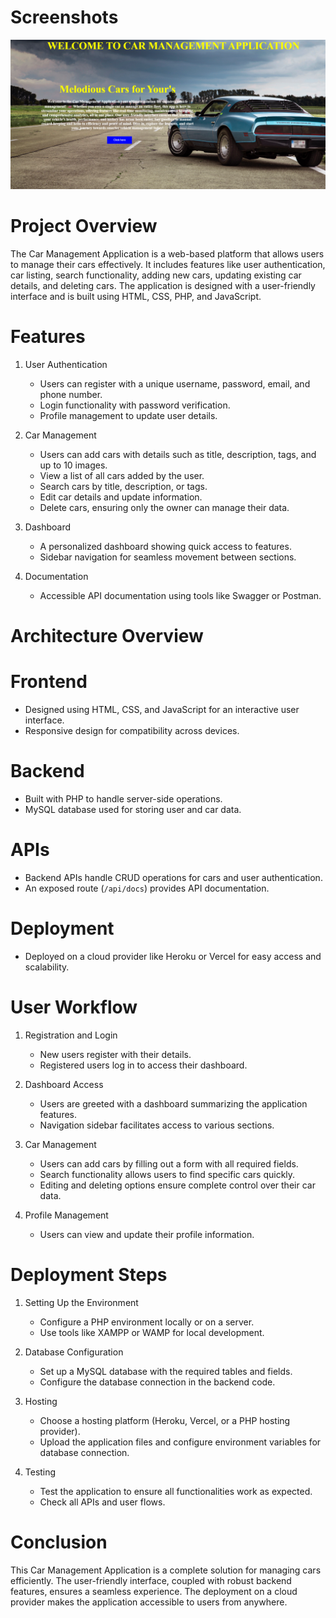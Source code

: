 # Screenshots
![img alt](https://github.com/Darshansm123/Car_Management_Application/blob/master/Screenshot%202024-11-16%20115607.png?raw=true)




















































# Project Overview
The Car Management Application is a web-based platform that allows users to manage their cars effectively. It includes features like user authentication, 
car listing, search functionality, adding new cars, updating existing car details, and deleting cars.
The application is designed with a user-friendly interface and is built using HTML, CSS, PHP, and JavaScript.

# Features

1. User Authentication
   - Users can register with a unique username, password, email, and phone number.
   - Login functionality with password verification.
   - Profile management to update user details.

2. Car Management
   - Users can add cars with details such as title, description, tags, and up to 10 images.
   - View a list of all cars added by the user.
   - Search cars by title, description, or tags.
   - Edit car details and update information.
   - Delete cars, ensuring only the owner can manage their data.

3. Dashboard
   - A personalized dashboard showing quick access to features.
   - Sidebar navigation for seamless movement between sections.

4. Documentation
   - Accessible API documentation using tools like Swagger or Postman.

# Architecture Overview

# Frontend
  - Designed using HTML, CSS, and JavaScript for an interactive user interface.  
  - Responsive design for compatibility across devices.

# Backend
  - Built with PHP to handle server-side operations.  
  - MySQL database used for storing user and car data.

# APIs 
  - Backend APIs handle CRUD operations for cars and user authentication.  
  - An exposed route (`/api/docs`) provides API documentation.

# Deployment 
  - Deployed on a cloud provider like Heroku or Vercel for easy access and scalability.

# User Workflow

1. Registration and Login
   - New users register with their details.
   - Registered users log in to access their dashboard.

2. Dashboard Access
   - Users are greeted with a dashboard summarizing the application features.
   - Navigation sidebar facilitates access to various sections.

3. Car Management
   - Users can add cars by filling out a form with all required fields.
   - Search functionality allows users to find specific cars quickly.
   - Editing and deleting options ensure complete control over their car data.

4. Profile Management
   - Users can view and update their profile information.

# Deployment Steps

1. Setting Up the Environment
   - Configure a PHP environment locally or on a server.
   - Use tools like XAMPP or WAMP for local development.

2. Database Configuration
   - Set up a MySQL database with the required tables and fields.
   - Configure the database connection in the backend code.

3. Hosting
   - Choose a hosting platform (Heroku, Vercel, or a PHP hosting provider).
   - Upload the application files and configure environment variables for database connection.

4. Testing
   - Test the application to ensure all functionalities work as expected.
   - Check all APIs and user flows.

# Conclusion
This Car Management Application is a complete solution for managing cars efficiently. The user-friendly interface, coupled with robust backend features,
ensures a seamless experience. The deployment on a cloud provider makes the application accessible to users from anywhere.
